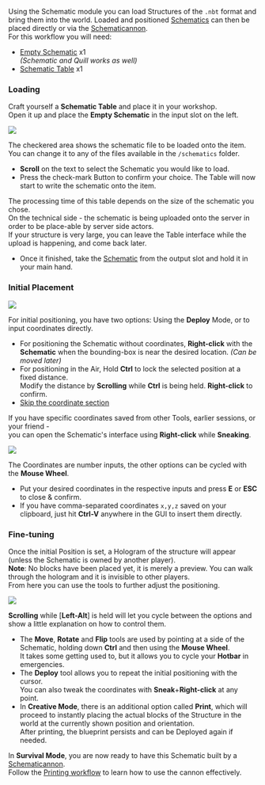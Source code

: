 Using the Schematic module you can load Structures of the `.nbt` format and bring them into the world.
Loaded and positioned [Schematics](https://github.com/simibubi/Create/wiki/Schematic) can then be placed directly or via the [Schematicannon](https://github.com/simibubi/Create/wiki/Schematicannon).  
For this workflow you will need:
* [Empty Schematic](https://github.com/simibubi/Create/wiki/Empty-Schematic) x1  
_(Schematic and Quill works as well)_
* [Schematic Table](https://github.com/simibubi/Create/wiki/Schematic-Table) x1

### Loading

Craft yourself a **Schematic Table** and place it in your workshop.  
Open it up and place the **Empty Schematic** in the input slot on the left.

![](https://i.imgur.com/FOuoprd.png)

The checkered area shows the schematic file to be loaded onto the item.  
You can change it to any of the files available in the `/schematics` folder.  
* **Scroll** on the text to select the Schematic you would like to load.
* Press the check-mark Button to confirm your choice. The Table will now start to write the schematic onto the item.

The processing time of this table depends on the size of the schematic you chose.  
On the technical side - the schematic is being uploaded onto the server in order to be place-able by server side actors.  
If your structure is very large, you can leave the Table interface while the upload is happening, and come back later.
  
* Once it finished, take the [Schematic](https://github.com/simibubi/Create/wiki/Schematic) from the output slot and hold it in your main hand.

### Initial Placement

![](https://i.imgur.com/QWV0Zus.png)

For initial positioning, you have two options: Using the **Deploy** Mode, or to input coordinates directly.

* For positioning the Schematic without coordinates, **Right-click** with the **Schematic** when the bounding-box is near the desired location. _(Can be moved later)_
* For positioning in the Air, Hold **Ctrl** to lock the selected position at a fixed distance.  
Modify the distance by **Scrolling** while **Ctrl** is being held. **Right-click** to confirm.
* [Skip the coordinate section](https://github.com/simibubi/Create/wiki/Loading-a-Schematic#fine-tuning)

If you have specific coordinates saved from other Tools, earlier sessions, or your friend -  
you can open the Schematic's interface using **Right-click** while **Sneaking**.

![](https://i.imgur.com/qomz806.png)

The Coordinates are number inputs, the other options can be cycled with the **Mouse Wheel**.

* Put your desired coordinates in the respective inputs and press **E** or **ESC** to close & confirm.
* If you have comma-separated coordinates `x,y,z` saved on your clipboard, just hit **Ctrl-V** anywhere in the GUI to insert them directly.

### Fine-tuning 
Once the initial Position is set, a Hologram of the structure will appear (unless the Schematic is owned by another player).  
**Note**: No blocks have been placed yet, it is merely a preview. You can walk through the hologram and it is invisible to other players.  
From here you can use the tools to further adjust the positioning.

![](https://i.imgur.com/XjIAW97.png)

**Scrolling** while [**Left-Alt**] is held will let you cycle between the options and show a little explanation on how to control them. 
* The **Move**, **Rotate** and **Flip** tools are used by pointing at a side of the Schematic, holding down **Ctrl** and then using the **Mouse Wheel**.  
It takes some getting used to, but it allows you to cycle your **Hotbar** in emergencies.
* The **Deploy** tool allows you to repeat the initial positioning with the cursor.  
You can also tweak the coordinates with **Sneak**+**Right-click** at any point.
* In **Creative Mode**, there is an additional option called **Print**, which will proceed to instantly placing the actual blocks of the Structure in the world at the currently shown position and orientation.  
After printing, the blueprint persists and can be Deployed again if needed.

In **Survival Mode**, you are now ready to have this Schematic built by a [Schematicannon](https://github.com/simibubi/Create/wiki/Schematicannon).  
Follow the [Printing workflow](https://github.com/simibubi/Create/wiki/Printing-a-Schematic) to learn how to use the cannon effectively.